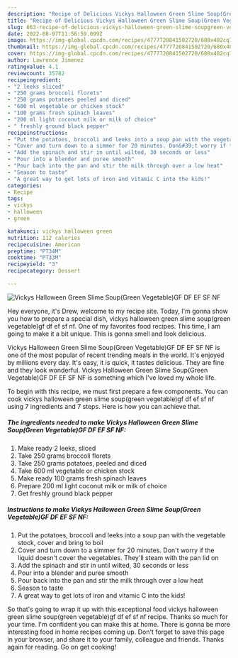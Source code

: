 ```yaml
---
description: "Recipe of Delicious Vickys Halloween Green Slime Soup(Green Vegetable)GF DF EF SF NF"
title: "Recipe of Delicious Vickys Halloween Green Slime Soup(Green Vegetable)GF DF EF SF NF"
slug: 663-recipe-of-delicious-vickys-halloween-green-slime-soupgreen-vegetablegf-df-ef-sf-nf
date: 2022-08-07T11:56:59.099Z
image: https://img-global.cpcdn.com/recipes/4777720841502720/680x482cq70/vickys-halloween-green-slime-soupgreen-vegetablegf-df-ef-sf-nf-recipe-main-photo.jpg
thumbnail: https://img-global.cpcdn.com/recipes/4777720841502720/680x482cq70/vickys-halloween-green-slime-soupgreen-vegetablegf-df-ef-sf-nf-recipe-main-photo.jpg
cover: https://img-global.cpcdn.com/recipes/4777720841502720/680x482cq70/vickys-halloween-green-slime-soupgreen-vegetablegf-df-ef-sf-nf-recipe-main-photo.jpg
author: Lawrence Jimenez
ratingvalue: 4.1
reviewcount: 35782
recipeingredient:
- "2 leeks sliced"
- "250 grams broccoli florets"
- "250 grams potatoes peeled and diced"
- "600 ml vegetable or chicken stock"
- "100 grams fresh spinach leaves"
- "200 ml light coconut milk or milk of choice"
- " freshly ground black pepper"
recipeinstructions:
- "Put the potatoes, broccoli and leeks into a soup pan with the vegetable stock, cover and bring to boil"
- "Cover and turn down to a simmer for 20 minutes. Don&#39;t worry if the liquid doesn&#39;t cover the vegetables. They&#39;ll steam with the pan lid on"
- "Add the spinach and stir in until wilted, 30 seconds or less"
- "Pour into a blender and puree smooth"
- "Pour back into the pan and stir the milk through over a low heat"
- "Season to taste"
- "A great way to get lots of iron and vitamic C into the kids!"
categories:
- Recipe
tags:
- vickys
- halloween
- green

katakunci: vickys halloween green 
nutrition: 112 calories
recipecuisine: American
preptime: "PT34M"
cooktime: "PT33M"
recipeyield: "3"
recipecategory: Dessert

---
```



![Vickys Halloween Green Slime Soup(Green Vegetable)GF DF EF SF NF](https://img-global.cpcdn.com/recipes/4777720841502720/680x482cq70/vickys-halloween-green-slime-soupgreen-vegetablegf-df-ef-sf-nf-recipe-main-photo.jpg)

Hey everyone, it's Drew, welcome to my recipe site. Today, I'm gonna show you how to prepare a special dish, vickys halloween green slime soup(green vegetable)gf df ef sf nf. One of my favorites food recipes. This time, I am going to make it a bit unique. This is gonna smell and look delicious.



Vickys Halloween Green Slime Soup(Green Vegetable)GF DF EF SF NF is one of the most popular of recent trending meals in the world. It's enjoyed by millions every day. It's easy, it is quick, it tastes delicious. They are fine and they look wonderful. Vickys Halloween Green Slime Soup(Green Vegetable)GF DF EF SF NF is something which I've loved my whole life.


To begin with this recipe, we must first prepare a few components. You can cook vickys halloween green slime soup(green vegetable)gf df ef sf nf using 7 ingredients and 7 steps. Here is how you can achieve that.

<!--inarticleads1-->

##### The ingredients needed to make Vickys Halloween Green Slime Soup(Green Vegetable)GF DF EF SF NF:

1. Make ready 2 leeks, sliced
1. Take 250 grams broccoli florets
1. Take 250 grams potatoes, peeled and diced
1. Take 600 ml vegetable or chicken stock
1. Make ready 100 grams fresh spinach leaves
1. Prepare 200 ml light coconut milk or milk of choice
1. Get  freshly ground black pepper




<!--inarticleads2-->

##### Instructions to make Vickys Halloween Green Slime Soup(Green Vegetable)GF DF EF SF NF:

1. Put the potatoes, broccoli and leeks into a soup pan with the vegetable stock, cover and bring to boil
1. Cover and turn down to a simmer for 20 minutes. Don&#39;t worry if the liquid doesn&#39;t cover the vegetables. They&#39;ll steam with the pan lid on
1. Add the spinach and stir in until wilted, 30 seconds or less
1. Pour into a blender and puree smooth
1. Pour back into the pan and stir the milk through over a low heat
1. Season to taste
1. A great way to get lots of iron and vitamic C into the kids!




So that's going to wrap it up with this exceptional food vickys halloween green slime soup(green vegetable)gf df ef sf nf recipe. Thanks so much for your time. I'm confident you can make this at home. There is gonna be more interesting food in home recipes coming up. Don't forget to save this page in your browser, and share it to your family, colleague and friends. Thanks again for reading. Go on get cooking!
